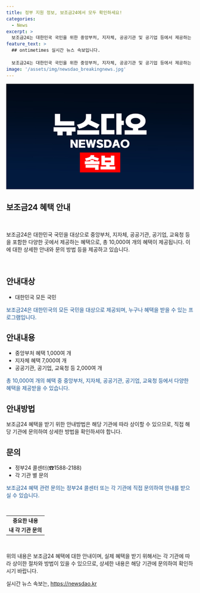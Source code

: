 ```yaml
---
title: 정부 지원 정보, 보조금24에서 모두 확인하세요!
categories:
  - News
excerpt: >
  보조금24는 대한민국 국민을 위한 중앙부처, 지자체, 공공기관 및 공기업 등에서 제공하는 10,000여 개의 혜택을 한눈에 볼 수 있는 플랫폼이다. 이에 대한 상세한 안내와 문의는 정부24 콜센터 또는 각 기관으로 가능하며, 보조금24는 정책브리핑에서 제공하는 자료를 활용하여 무료로 이용할 수 있다.
feature_text: >
  ## ontimetimes 실시간 뉴스 속보입니다.

  보조금24는 대한민국 국민을 위한 중앙부처, 지자체, 공공기관 및 공기업 등에서 제공하는 10,000여 개의 혜택을 한눈에 볼 수 있는 플랫폼이다. 이에 대한 상세한 안내와 문의는 정부24 콜센터 또는 각 기관으로 가능하며, 보조금24는 정책브리핑에서 제공하는 자료를 활용하여 무료로 이용할 수 있다.
image: '/assets/img/newsdao_breakingnews.jpg'
---
```


<p><img src="/assets/img/newsdao_breakingnews.jpg" alt="ontimetimes 속보" /></p>

<h2 data-ke-size="size26">보조금24 혜택 안내</h2>

<p data-ke-size="size16">&nbsp;</p>

<p>보조금24은 대한민국 국민을 대상으로 중앙부처, 지자체, 공공기관, 공기업, 교육청 등을 포함한 다양한 곳에서 제공하는 혜택으로, 총 10,000여 개의 혜택이 제공됩니다. 이에 대한 상세한 안내와 문의 방법 등을 제공하고 있습니다.</p>

<p data-ke-size="size16">&nbsp;</p>

<h2 data-ke-size="size24">안내대상</h2>

<ul>
<li>대한민국 모든 국민</li>
</ul>

<p><span style="color: #1a5490;">보조금24은 대한민국의 모든 국민을 대상으로 제공되며, 누구나 혜택을 받을 수 있는 프로그램입니다.</span></p>

<h2 data-ke-size="size24">안내내용</h2>

<ul>
<li>중앙부처 혜택 1,000여 개</li>
<li>지자체 혜택 7,000여 개</li>
<li>공공기관, 공기업, 교육청 등 2,000여 개</li>
</ul>

<p><span style="color: #1a5490;">총 10,000여 개의 혜택 중 중앙부처, 지자체, 공공기관, 공기업, 교육청 등에서 다양한 혜택을 제공받을 수 있습니다.</span></p>

<h2 data-ke-size="size24">안내방법</h2>

<p>보조금24 혜택을 받기 위한 안내방법은 해당 기관에 따라 상이할 수 있으므로, 직접 해당 기관에 문의하여 상세한 방법을 확인하셔야 합니다.</p>

<h2 data-ke-size="size24">문의</h2>

<ul>
<li>정부24 콜센터(☎1588-2188)</li>
<li>각 기관 별 문의</li>
</ul>

<p><span style="color: #1a5490;">보조금24 혜택 관련 문의는 정부24 콜센터 또는 각 기관에 직접 문의하여 안내를 받으실 수 있습니다.</span></p>

<p data-ke-size="size16">&nbsp;</p>

<table>
<tbody>
<tr>
<td style="text-align: center; height: 17px;"><b>중요한 내용</b></td>
</tr>
<tr>
<td style="text-align: center; height: 17px;"><b>내 각 기관 문의</b></td>
</tr>
</tbody>
</table>

<p data-ke-size="size16">&nbsp;</p>

<p>위의 내용은 보조금24 혜택에 대한 안내이며, 실제 혜택을 받기 위해서는 각 기관에 따라 상이한 절차와 방법이 있을 수 있으므로, 상세한 내용은 해당 기관에 문의하여 확인하시기 바랍니다.</p>
실시간 뉴스 속보는, <a href="https://newsdao.kr" rel="dofollow">https://newsdao.kr</a>


